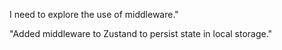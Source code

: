 I need to explore the use of middleware."

"Added middleware to Zustand to persist state in local storage."